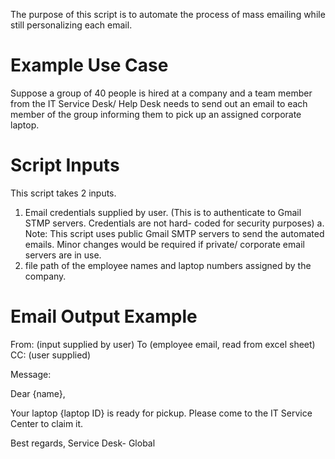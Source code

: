 The purpose of this script is to  automate the process of mass emailing while still personalizing each email.

# Example Use Case

Suppose a group of 40 people is hired at a company and a team member from the IT Service Desk/ Help Desk needs to send out an email to each member of the group informing them to pick up an assigned corporate laptop.

# Script Inputs

This script takes 2 inputs.

1. Email credentials supplied by user. (This is to authenticate to Gmail STMP servers. Credentials are not hard- coded for security purposes)
  a. Note: This script uses public Gmail SMTP servers to send the automated emails. Minor changes would be required if private/ corporate email servers are in use. 
2. file path of the employee names and laptop numbers assigned by the company.

# Email Output Example

From: (input supplied by user)
To (employee email, read from excel sheet)
CC: (user supplied)

Message:

Dear {name},

Your laptop {laptop ID} is ready for pickup. Please come to the IT Service Center to claim it.

Best regards,
Service Desk- Global
